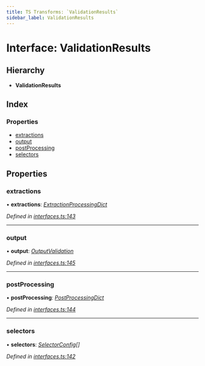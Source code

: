 ```yaml
---
title: TS Transforms: `ValidationResults`
sidebar_label: ValidationResults
---
```


# Interface: ValidationResults

## Hierarchy

* **ValidationResults**

## Index

### Properties

* [extractions](validationresults.md#extractions)
* [output](validationresults.md#output)
* [postProcessing](validationresults.md#postprocessing)
* [selectors](validationresults.md#selectors)

## Properties

###  extractions

• **extractions**: *[ExtractionProcessingDict](extractionprocessingdict.md)*

*Defined in [interfaces.ts:143](https://github.com/terascope/teraslice/blob/d8feecc03/packages/ts-transforms/src/interfaces.ts#L143)*

___

###  output

• **output**: *[OutputValidation](outputvalidation.md)*

*Defined in [interfaces.ts:145](https://github.com/terascope/teraslice/blob/d8feecc03/packages/ts-transforms/src/interfaces.ts#L145)*

___

###  postProcessing

• **postProcessing**: *[PostProcessingDict](postprocessingdict.md)*

*Defined in [interfaces.ts:144](https://github.com/terascope/teraslice/blob/d8feecc03/packages/ts-transforms/src/interfaces.ts#L144)*

___

###  selectors

• **selectors**: *[SelectorConfig](selectorconfig.md)[]*

*Defined in [interfaces.ts:142](https://github.com/terascope/teraslice/blob/d8feecc03/packages/ts-transforms/src/interfaces.ts#L142)*
